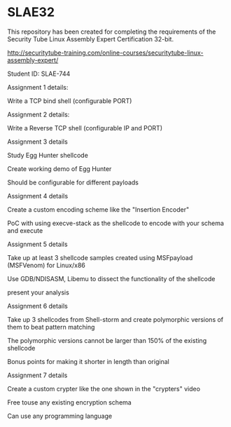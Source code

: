 # SLAE32
This repository has been created for completing the requirements of the 
Security Tube Linux Assembly Expert Certification 32-bit.

http://securitytube-training.com/online-courses/securitytube-linux-assembly-expert/

Student ID: SLAE-744



Assignment 1 details:

Write a TCP bind shell (configurable PORT)

Assignment 2 details:

Write a Reverse TCP shell (configurable IP and PORT)

Assignment 3 details

Study Egg Hunter shellcode

Create working demo of Egg Hunter

Should be configurable for different payloads

Assignment 4 details

Create a custom encoding scheme
like the "Insertion Encoder"

PoC with using execve-stack as the shellcode
to encode with your schema and execute

Assignment 5 details

Take up at least 3 shellcode samples
created using MSFpayload (MSFVenom)
for Linux/x86


Use GDB/NDISASM, Libemu to dissect
the functionality of the shellcode

present your analysis

Assignment 6 details

Take up 3 shellcodes from Shell-storm and
create polymorphic versions of them to beat
pattern matching

The polymorphic versions cannot be larger than
150% of the existing shellcode

Bonus points for making it shorter in length than
original

Assignment 7 details

Create a custom crypter like the one
shown in the "crypters" video

Free touse any existing encryption
schema

Can use any programming language

